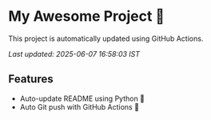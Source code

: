 # My Awesome Project 🚀

This project is automatically updated using GitHub Actions.

_Last updated: 2025-06-07 16:58:03 IST_

## Features
- Auto-update README using Python 🐍
- Auto Git push with GitHub Actions 🤖

